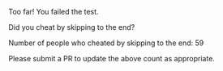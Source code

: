 Too far! You failed the test.

Did you cheat by skipping to the end? 

Number of people who cheated by skipping to the end: 59

Please submit a PR to update the above count as appropriate.
